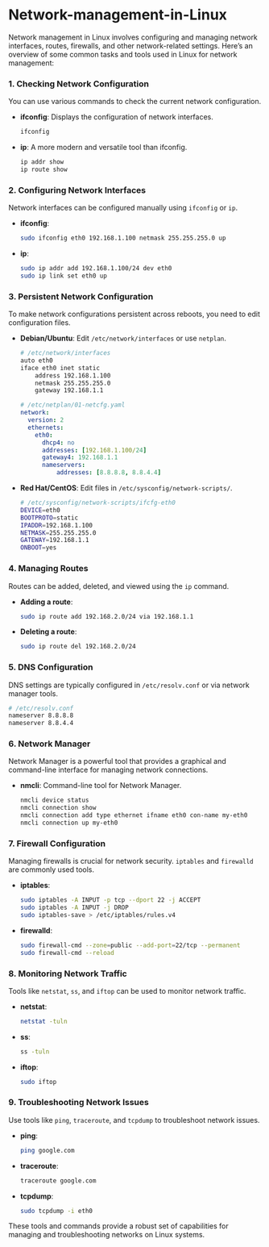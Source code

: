 # Network-management-in-Linux
Network management in Linux involves configuring and managing network interfaces, routes, firewalls, and other network-related settings. Here’s an overview of some common tasks and tools used in Linux for network management:


### 1. Checking Network Configuration
You can use various commands to check the current network configuration.

- **ifconfig**: Displays the configuration of network interfaces.
    ```sh
    ifconfig
    ```
  
- **ip**: A more modern and versatile tool than ifconfig.
    ```sh
    ip addr show
    ip route show
    ```

### 2. Configuring Network Interfaces
Network interfaces can be configured manually using `ifconfig` or `ip`.

- **ifconfig**:
    ```sh
    sudo ifconfig eth0 192.168.1.100 netmask 255.255.255.0 up
    ```

- **ip**:
    ```sh
    sudo ip addr add 192.168.1.100/24 dev eth0
    sudo ip link set eth0 up
    ```

### 3. Persistent Network Configuration
To make network configurations persistent across reboots, you need to edit configuration files.

- **Debian/Ubuntu**: Edit `/etc/network/interfaces` or use `netplan`.
    ```sh
    # /etc/network/interfaces
    auto eth0
    iface eth0 inet static
        address 192.168.1.100
        netmask 255.255.255.0
        gateway 192.168.1.1
    ```

    ```yaml
    # /etc/netplan/01-netcfg.yaml
    network:
      version: 2
      ethernets:
        eth0:
          dhcp4: no
          addresses: [192.168.1.100/24]
          gateway4: 192.168.1.1
          nameservers:
              addresses: [8.8.8.8, 8.8.4.4]
    ```

- **Red Hat/CentOS**: Edit files in `/etc/sysconfig/network-scripts/`.
    ```sh
    # /etc/sysconfig/network-scripts/ifcfg-eth0
    DEVICE=eth0
    BOOTPROTO=static
    IPADDR=192.168.1.100
    NETMASK=255.255.255.0
    GATEWAY=192.168.1.1
    ONBOOT=yes
    ```

### 4. Managing Routes
Routes can be added, deleted, and viewed using the `ip` command.

- **Adding a route**:
    ```sh
    sudo ip route add 192.168.2.0/24 via 192.168.1.1
    ```

- **Deleting a route**:
    ```sh
    sudo ip route del 192.168.2.0/24
    ```

### 5. DNS Configuration
DNS settings are typically configured in `/etc/resolv.conf` or via network manager tools.

```sh
# /etc/resolv.conf
nameserver 8.8.8.8
nameserver 8.8.4.4
```

### 6. Network Manager
Network Manager is a powerful tool that provides a graphical and command-line interface for managing network connections.

- **nmcli**: Command-line tool for Network Manager.
    ```sh
    nmcli device status
    nmcli connection show
    nmcli connection add type ethernet ifname eth0 con-name my-eth0
    nmcli connection up my-eth0
    ```

### 7. Firewall Configuration
Managing firewalls is crucial for network security. `iptables` and `firewalld` are commonly used tools.

- **iptables**:
    ```sh
    sudo iptables -A INPUT -p tcp --dport 22 -j ACCEPT
    sudo iptables -A INPUT -j DROP
    sudo iptables-save > /etc/iptables/rules.v4
    ```

- **firewalld**:
    ```sh
    sudo firewall-cmd --zone=public --add-port=22/tcp --permanent
    sudo firewall-cmd --reload
    ```

### 8. Monitoring Network Traffic
Tools like `netstat`, `ss`, and `iftop` can be used to monitor network traffic.

- **netstat**:
    ```sh
    netstat -tuln
    ```

- **ss**:
    ```sh
    ss -tuln
    ```

- **iftop**:
    ```sh
    sudo iftop
    ```

### 9. Troubleshooting Network Issues
Use tools like `ping`, `traceroute`, and `tcpdump` to troubleshoot network issues.

- **ping**:
    ```sh
    ping google.com
    ```

- **traceroute**:
    ```sh
    traceroute google.com
    ```

- **tcpdump**:
    ```sh
    sudo tcpdump -i eth0
    ```

These tools and commands provide a robust set of capabilities for managing and troubleshooting networks on Linux systems.
